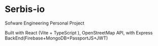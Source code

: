 # Serbis-io
Sofware Engineering Personal Project

Built with React (Vite + TypeScript ), OpenStreetMap API, with Express BackEnd(Firebase+MongoDB+PassportJS+JWT)
